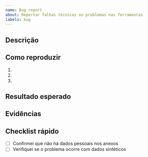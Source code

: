 ```yaml
---
name: Bug report
about: Reportar falhas técnicas ou problemas nas ferramentas
labels: bug
---
```


## Descrição

<!-- Resumo do problema encontrado -->

## Como reproduzir
1. 
2. 
3. 

## Resultado esperado

## Evidências

<!-- Prints, logs ou anexos (sem dados sensíveis) -->

## Checklist rápido
- [ ] Confirmei que não há dados pessoais nos anexos
- [ ] Verifiquei se o problema ocorre com dados sintéticos
